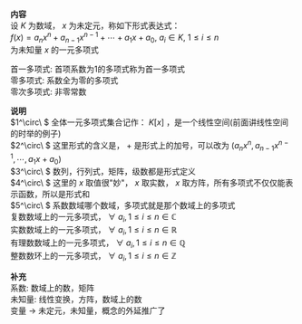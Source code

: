 **内容**    
设 $K$ 为数域， $x$ 为未定元，称如下形式表达式：    
 $f(x)=a_nx^n+a_{n-1}x^{n-1}+\cdots+a_1x+a_0,\ a_i\in K,\ 1\le i\le n$     
为未知量 $x$ 的一元多项式    
    
首一多项式: 首项系数为1的多项式称为首一多项式    
零多项式: 系数全为零的多项式    
零次多项式: 非零常数    
    
**说明**    
 $1^\circ\ $ 全体一元多项式集合记作： $K[x]$ ，是一个线性空间(前面讲线性空间的时举的例子)    
 $2^\circ\ $ 这里形式的含义是， $+$ 是形式上的加号，可以改为 $(a_nx^n,a_{n-1}x^{n-1},\cdots,a_1x+a_0)$     
 $3^\circ\ $ 数列，行列式，矩阵，级数都是形式定义    
 $4^\circ\ $ 这里的 $x$ 取值很"妙"， $x$ 取实数， $x$ 取方阵，所有多项式不仅仅能表示函数，所以是形式和    
 $5^\circ\ $ 系数数域哪个数域，多项式就是那个数域上的多项式    
复数数域上的一元多项式， $\forall\ a_i,1\le i\le n\in\mathbb{C}$     
实数数域上的一元多项式， $\forall\ a_i,1\le i\le n\in\mathbb{R}$     
有理数数域上的一元多项式， $\forall\ a_i,1\le i\le n\in\mathbb{Q}$     
整数数环上的一元多项式， $\forall\ a_i,1\le i\le n\in\mathbb{Z}$     
    
**补充**    
系数: 数域上的数，矩阵    
未知量: 线性变换，方阵，数域上的数    
变量 $\to$ 未定元，未知量，概念的外延推广了    
